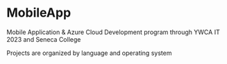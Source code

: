 # MobileApp
Mobile Application &amp; Azure Cloud Development program through YWCA IT 2023 and Seneca College

Projects are organized by language and operating system

